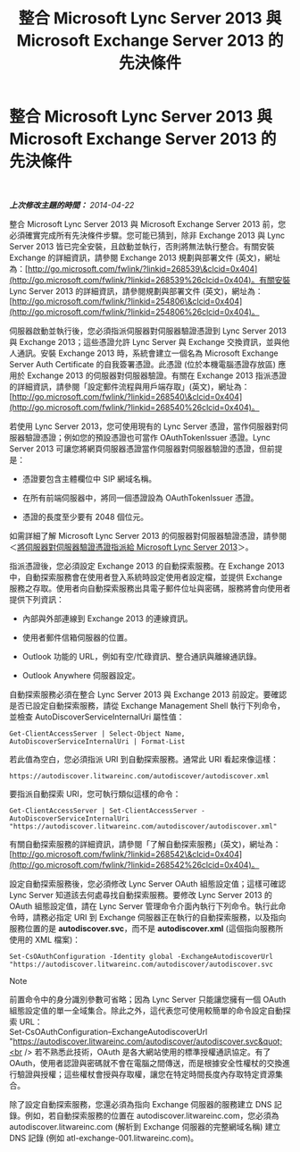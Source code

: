 ﻿---
title: 整合 Microsoft Lync Server 2013 與 Microsoft Exchange Server 2013 的先決條件
TOCTitle: 整合 Microsoft Lync Server 2013 與 Microsoft Exchange Server 2013 的先決條件
ms:assetid: ea22beb9-c02e-47cb-836d-97a556969052
ms:mtpsurl: https://technet.microsoft.com/zh-tw/library/JJ721919(v=OCS.15)
ms:contentKeyID: 49890369
ms.date: 08/24/2015
mtps_version: v=OCS.15
ms.translationtype: HT
---

# 整合 Microsoft Lync Server 2013 與 Microsoft Exchange Server 2013 的先決條件

 

_**上次修改主題的時間：** 2014-04-22_

整合 Microsoft Lync Server 2013 與 Microsoft Exchange Server 2013 前，您必須確實完成所有先決條件步驟。您可能已猜到，除非 Exchange 2013 與 Lync Server 2013 皆已完全安裝，且啟動並執行，否則將無法執行整合。有關安裝 Exchange 的詳細資訊，請參閱 Exchange 2013 規劃與部署文件 (英文)，網址為：[http://go.microsoft.com/fwlink/?linkid=268539\&clcid=0x404](http://go.microsoft.com/fwlink/?linkid=268539%26clcid=0x404)。有關安裝 Lync Server 2013 的詳細資訊，請參閱規劃與部署文件 (英文)，網址為：[http://go.microsoft.com/fwlink/?linkid=254806\&clcid=0x404](http://go.microsoft.com/fwlink/?linkid=254806%26clcid=0x404)。

伺服器啟動並執行後，您必須指派伺服器對伺服器驗證憑證到 Lync Server 2013 與 Exchange 2013；這些憑證允許 Lync Server 與 Exchange 交換資訊，並與他人通訊。安裝 Exchange 2013 時，系統會建立一個名為 Microsoft Exchange Server Auth Certificate 的自我簽署憑證。此憑證 (位於本機電腦憑證存放區) 應用於 Exchange 2013 的伺服器對伺服器驗證。有關在 Exchange 2013 指派憑證的詳細資訊，請參閱「設定郵件流程與用戶端存取」(英文)，網址為：[http://go.microsoft.com/fwlink/?linkid=268540\&clcid=0x404](http://go.microsoft.com/fwlink/?linkid=268540%26clcid=0x404)。

若使用 Lync Server 2013，您可使用現有的 Lync Server 憑證，當作伺服器對伺服器驗證憑證；例如您的預設憑證也可當作 OAuthTokenIssuer 憑證。Lync Server 2013 可讓您將網頁伺服器憑證當作伺服器對伺服器驗證的憑證，但前提是：

  - 憑證要包含主體欄位中 SIP 網域名稱。

  - 在所有前端伺服器中，將同一個憑證設為 OAuthTokenIssuer 憑證。

  - 憑證的長度至少要有 2048 個位元。

如需詳細了解 Microsoft Lync Server 2013 的伺服器對伺服器驗證憑證，請參閱＜[將伺服器對伺服器驗證憑證指派給 Microsoft Lync Server 2013](lync-server-2013-assigning-a-server-to-server-authentication-certificate-to-lync-server-2013.md)＞。

指派憑證後，您必須設定 Exchange 2013 的自動探索服務。在 Exchange 2013 中，自動探索服務會在使用者登入系統時設定使用者設定檔，並提供 Exchange 服務之存取。使用者向自動探索服務出具電子郵件位址與密碼，服務將會向使用者提供下列資訊：

  - 內部與外部連線到 Exchange 2013 的連線資訊。

  - 使用者郵件信箱伺服器的位置。

  - Outlook 功能的 URL，例如有空/忙碌資訊、整合通訊與離線通訊錄。

  - Outlook Anywhere 伺服器設定。

自動探索服務必須在整合 Lync Server 2013 與 Exchange 2013 前設定。要確認是否已設定自動探索服務，請從 Exchange Management Shell 執行下列命令，並檢查 AutoDiscoverServiceInternalUri 屬性值：

    Get-ClientAccessServer | Select-Object Name, AutoDiscoverServiceInternalUri | Format-List

若此值為空白，您必須指派 URI 到自動探索服務。通常此 URI 看起來像這樣：

    https://autodiscover.litwareinc.com/autodiscover/autodiscover.xml

要指派自動探索 URI，您可執行類似這樣的命令：

    Get-ClientAccessServer | Set-ClientAccessServer -AutoDiscoverServiceInternalUri "https://autodiscover.litwareinc.com/autodiscover/autodiscover.xml"

有關自動探索服務的詳細資訊，請參閱「了解自動探索服務」(英文)，網址為：[http://go.microsoft.com/fwlink/?linkid=268542\&clcid=0x404](http://go.microsoft.com/fwlink/?linkid=268542%26clcid=0x404)。

設定自動探索服務後，您必須修改 Lync Server OAuth 組態設定值；這樣可確認 Lync Server 知道該去何處尋找自動探索服務。要修改 Lync Server 2013 的 OAuth 組態設定值，請在 Lync Server 管理命令介面內執行下列命令。執行此命令時，請務必指定 URI 到 Exchange 伺服器正在執行的自動探索服務，以及指向服務位置的是 **autodiscover.svc**，而不是 **autodiscover.xml** (這個指向服務所使用的 XML 檔案)：

    Set-CsOAuthConfiguration -Identity global -ExchangeAutodiscoverUrl "https://autodiscover.litwareinc.com/autodiscover/autodiscover.svc

> [!Note]  
> 前置命令中的身分識別參數可省略；因為 Lync Server 只能讓您擁有一個 OAuth 組態設定值的單一全域集合。除此之外，這代表您可使用較簡單的命令設定自動探索 URL：<br />
> Set-CsOAuthConfiguration–ExchangeAutodiscoverUrl &quot;https://autodiscover.litwareinc.com/autodiscover/autodiscover.svc&quot;<br />
> 若不熟悉此技術，OAuth 是各大網站使用的標準授權通訊協定。有了 OAuth，使用者認證與密碼就不會在電腦之間傳送，而是根據安全性權杖的交換進行驗證與授權；這些權杖會授與存取權，讓您在特定時間長度內存取特定資源集合。



除了設定自動探索服務，您還必須為指向 Exchange 伺服器的服務建立 DNS 記錄。例如，若自動探索服務的位置在 autodiscover.litwareinc.com，您必須為 autodiscover.litwareinc.com (解析到 Exchange 伺服器的完整網域名稱) 建立 DNS 記錄 (例如 atl-exchange-001.litwareinc.com)。

